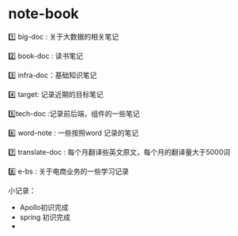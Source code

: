 # note-book

:one: big-doc  : 关于大数据的相关笔记

:two: book-doc : 读书笔记

:three: infra-doc：基础知识笔记

:four: target: 记录近期的目标笔记

:five:tech-doc :记录前后端，组件的一些笔记

:six: word-note : 一些按照word 记录的笔记

:seven: translate-doc :  每个月翻译些英文原文，每个月的翻译量大于5000词

:eight: e-bs : 关于电商业务的一些学习记录







小记录：

* Apollo初识完成
* spring 初识完成
* 

